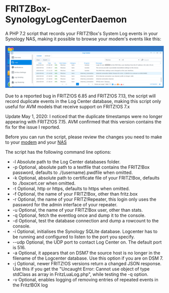 # FRITZBox-SynologyLogCenterDaemon
A PHP 7.2 script that records your FRITZ!Box's System Log events in your Synology NAS, making it possible to browse your modem's events like this:

![](https://github.com/biocoder-frodo/FRITZBox-SynologyLogCenterDaemon/raw/master/wiki-images/fritz-log-center.png)

Due to a reported bug in FRITZ!OS 6.85 and FRITZ!OS 7.13, the script will record duplicate events in the Log Center database, making this script only useful for AVM models that receive support on FRITZ!OS 7.x

Update May 1, 2020: I noticed that the duplicate timestamps were no longer appearing with FRITZ!OS 7.15. AVM confirmed that this version contains the fix for the issue I reported.

Before you can run the script, please review the changes you need to make to your [modem](https://github.com/biocoder-frodo/FRITZBox-SynologyLogCenterDaemon/wiki/Settings-on-your-FRITZ!Box) and your [NAS](https://github.com/biocoder-frodo/FRITZBox-SynologyLogCenterDaemon/wiki/Settings-on-your-Synology-NAS)

The script has the following command line options:
* -l Absolute path to the Log Center databases folder.
* -p Optional, absolute path to a textfile that contains the FRITZ!Box password, defaults to ./(username).pwdfile when omitted.
* -k Optional, absolute path to certificate file of your FRITZ!Box, defaults to ./boxcert.cer when omitted.
* -t Optional, http or https, defaults to https when omitted.
* -f Optional, the name of your FRITZ!Box, other than fritz.box
* -r Optional, the name of your FRITZ!Repeater, this login only uses the password for the admin interface of your repeater.
* -u Optional, the name of your FRITZ!Box user, other than stats.
* -q Optional, fetch the eventlog once and dump it to the console.
* -d Optional, test the database connection and dump a rowcount to the console.
* -i Optional, initialises the Synology SQLite database. Logcenter has to be running and configured to listen to the port you specify.
* --udp Optional, the UDP port to contact Log Center on. The default port is 516.
* -a Optional, it appears that on DSM7 the source host is no longer in the filename of the Logcenter database. Use this option if you are on DSM 7.
* -j Optional, newer FRITZ!OS versions return a changed JSON response. Use this if you get the "Uncaught Error: Cannot use object of type stdClass as array in FritzLuaLog.php", while testing the -q option.
* -v Optional, enables logging of removing entries of repeated events in the Fritz!BOX log
